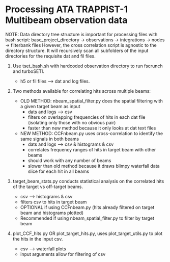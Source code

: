 # Processing ATA TRAPPIST-1 Multibeam observation data
NOTE: Data directory tree structure is important for processing files with bash script: 
base_project_directory -> observations -> integrations -> nodes -> filterbank files
However, the cross correlation script is agnostic to the directory structure.
It will recursively scan all subfolders of the input directories for the requisite dat and fil files.

1. Use tset_bash.sh with hardcoded observation directory to run fscrunch and turboSETI.
    - h5 or fil files --> dat and log files.

2.  Two methods available for correlating hits across multiple beams:
    - OLD METHOD: nbeam_spatial_filter.py does the spatial filtering with a given target beam as input
        - dats and logs --> csv
        - filters on overlapping frequencies of hits in each dat file (isolating only those with no obvious pair)
        - faster than new method because it only looks at dat text files
    - NEW METHOD: CCFnbeam.py uses cross-correlation to identify the same signals in both beams
        - dats and logs --> csv & histograms & csv
        - correlates frequency ranges of hits in target beam with other beams
        - should work with any number of beams
        - slower than old method because it draws blimpy waterfall data slice for each hit in all beams

3. target_beam_stats.py conducts statistical analysis on the correlated hits of the target vs off-target beams.
    - csv --> histograms & csv
    - filters csv to hits in target beam
    - OPTIONAL if using CCFnbeam.py (hits already filtered on target beam and histograms plotted)
    - Recommended if using nbeam_spatial_filter.py to filter by target beam

4. plot_CCF_hits.py OR plot_target_hits.py, uses plot_target_utils.py to plot the hits in the input csv.
    - csv --> waterfall plots
    - input arguments allow for filtering of csv
